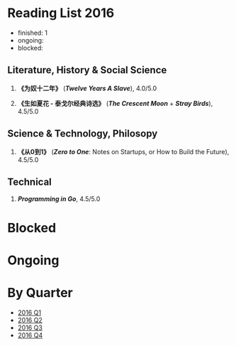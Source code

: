Reading List 2016
========================

* finished: 1
* ongoing:
* blocked:

## Literature, History & Social Science
1. **《为奴十二年》** (***Twelve Years A Slave***), 4.0/5.0

1. **《生如夏花 - 泰戈尔经典诗选》** (***The Crescent Moon*** + ***Stray Birds***), 4.5/5.0


## Science & Technology, Philosopy
1. **《从0到1》** (***Zero to One***: Notes on Startups, or How to Build the Future), 4.5/5.0


## Technical
1. ***Programming in Go***, 4.5/5.0

# Blocked

# Ongoing

# By Quarter
- [2016 Q1](2016_Q1.md)
- [2016 Q2](2016_Q2.md)
- [2016 Q3](2016_Q3.md)
- [2016 Q4](2016_Q4.md)

